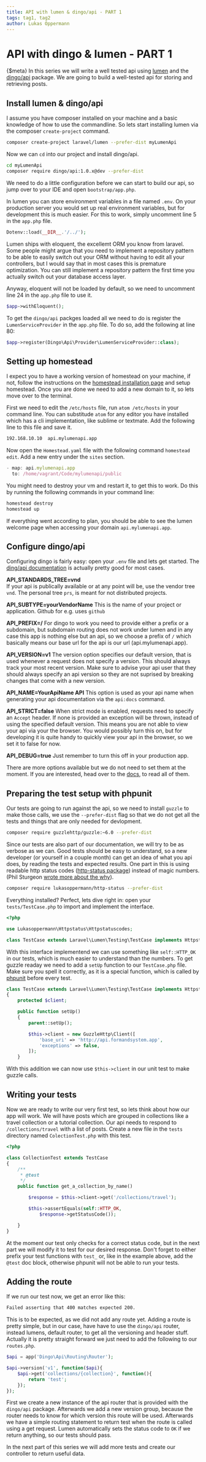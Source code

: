 ```yaml
---
title: API with lumen & dingo/api - PART 1
tags: tag1, tag2
author: Lukas Oppermann
---
```

# API with dingo & lumen - PART 1
{$meta}
In this series we will write a well tested api using [lumen](http://lumen.laravel.com/) and the [dingo/api](https://github.com/dingo/api) package. We are going to build a well-tested api for storing and retrieving posts.

## Install lumen & dingo/api

I assume you have composer installed on your machine and a basic knowledge of how to use the commandline.
So lets start installing lumen via the composer `create-project` command.
```bash
composer create-project laravel/lumen --prefer-dist myLumenApi
```

Now we can `cd` into our project and install dingo/api.
```bash
cd myLumenApi
composer require dingo/api:1.0.x@dev --prefer-dist
```

We need to do a little configuration before we can start to build our api, so jump over to your IDE and open `bootstrap/app.php`.

In lumen you can store environment variables in a file named `.env`. On your production server you would set up real environment variables, but for development this is much easier. For this to work, simply uncomment line 5 in the `app.php` file.

```php
Dotenv::load(__DIR__.'/../');
```

Lumen ships with eloquent, the excellemt ORM you know from laravel. Some people might argue that you need to implement a repository pattern to be able to easily switch out your ORM without having to edit all your controllers, but I would say that in most cases this is premature optimization. You can still implement a repository pattern the first time you actually switch out your database access layer.

Anyway, eloquent will not be loaded by default, so we need to uncomment line 24 in the `app.php` file to use it.
```php
$app->withEloquent();
```

To get the `dingo/api` packges loaded all we need to do is register the `LumenServiceProvider` in the `app.php` file. To do so, add the following  at line 80:

```php
$app->register(Dingo\Api\Provider\LumenServiceProvider::class);
```

## Setting up homestead
I expect you to have a working version of homestead on your machine, if not, follow the instructions on the [homestead installation page](http://laravel.com/docs/master/homestead) and setup homestead. Once you are done we need to add a new domain to it, so lets move over to the terminal.

First we need to edit the `/etc/hosts` file, run `atom /etc/hosts` in your command line. You can substitude `atom` for any editor you have installed which has a cli implementation, like sublime or textmate. Add the following line to this file and save it.

```bash
192.168.10.10  api.mylumenapi.app
```

Now open the `Homestead.yaml` file with the following command `homestead edit`. Add a new entry under the `sites` section.

```javascript
- map: api.mylumenapi.app
  to: /home/vagrant/Code/mylumenapi/public
```

You might need to destroy your vm and restart it, to get this to work. Do this by running the following commands in your command line:
```bash
homestead destroy
homestead up
```

If everything went according to plan, you should be able to see the lumen welcome page when accessing your domain `api.mylumenapi.app`.

## Configure dingo/api

Configuring dingo is fairly easy: open your `.env` file and lets get started. The [ding/api documentation](https://github.com/dingo/api/wiki/Configuration) is actually pretty good for most cases.


**API_STANDARDS_TREE=vnd**   
If your api is publically available or at any point will be, use the vendor tree `vnd`. The personal tree `prs`, is meant for not distributed projects.

**API_SUBTYPE=yourVendorName**
This is the name of your project or application. Github for e.g. uses `github`

**API_PREFIX=/**
For dingo to work you need to provide either a prefix or a subdomain, but subdomain routing does not work under lumen and in any case this app is nothing else but an api, so we choose a prefix of `/` which basically means our base url for the api is our url (api.mylumenapi.app).

**API_VERSION=v1**
The version option specifies our default version, that is used whenever a request does not specify a version. This should always track your most recent version. Make sure to advise your api user that they should always specify an api version so they are not suprised by breaking changes that come with a new version.

**API_NAME=YourApiName API**
This option is used as your api name when generating your api documentation via the `api:docs` command.

**API_STRICT=false**
When strict mode is enabled, requests need to specify an `Accept` header. If none is provided an exception will be thrown, instead of using the specified default version. This means you are not able to view your api via your the browser. You would possibly turn this on, but for developing it is quite handy to quickly view your api in the browser, so we set it to false for now.

**API_DEBUG=true**
Just remember to turn this off in your production app.

There are more options available but we do not need to set them at the moment. If you are interested, head over to the [docs](https://github.com/dingo/api/wiki/Configuration), to read all of them.

## Preparing the test setup with phpunit

Our tests are going to run against the api, so we need to install `guzzle` to make those calls, we use the `--prefer-dist` flag so that we do not get all the tests and things that are only needed for devlopment.

```bash
composer require guzzlehttp/guzzle:~6.0 --prefer-dist
```

Since our tests are also part of our documentation, we will try to be as verbose as we can. Good tests should be easy to understand, so a new developer (or yourself in a couple month) can get an idea of what you api does, by reading the tests and expected results. One part in this is using readable http status codes ([http-status package](https://github.com/lukasoppermann/http-status)) instead of magic numbers. (Phil Sturgeon [wrote more about the why](https://philsturgeon.uk/http/2015/08/16/avoid-hardcoding-http-status-codes/)).

```bash
composer require lukasoppermann/http-status --prefer-dist
```

Everything installed? Perfect, lets dive right in: open your `tests/TestCase.php` to import and implement the interface.

```php
<?php

use Lukasoppermann\Httpstatus\Httpstatuscodes;

class TestCase extends Laravel\Lumen\Testing\TestCase implements Httpstatuscodes{
```

With this interface implementend we can use something like `self::HTTP_OK` in our tests, which is much easier to understand than the numbers. To get guzzle readay we need to add a `setUp` function to our `TestCase.php` file. Make sure you spell it correctly, as it is a special function, which is called by [phpunit](https://phpunit.de/manual/current/en/fixtures.html) before every test.

```php
class TestCase extends Laravel\Lumen\Testing\TestCase implements Httpstatuscodes
{
    protected $client;

    public function setUp()
    {
        parent::setUp();

        $this->client = new GuzzleHttp\Client([
            'base_uri' => 'http://api.formandsystem.app',
            'exceptions' => false,
        ]);
    }
```

With this addition we can now use `$this->client` in our unit test to make guzzle calls.

## Writing your tests

Now we are ready to write our very first test, so lets think about how our app will work. We will have posts which are grouped in collections like a travel collection or a tutorial collection. Our api needs to respond to `/collections/travel` with a list of posts. Create a new file in the `tests` directory named `ColectionTest.php` with this test.

```php
<?php

class CollectionTest extends TestCase
{
    /**
     * @test
     */
    public function get_a_collection_by_name()

        $response = $this->client->get('/collections/travel');

        $this->assertEquals(self::HTTP_OK,
            $response->getStatusCode());

    }
}
```

At the moment our test only checks for a correct status code, but in the next part we will modify it to test for our desired response. Don't forget to either prefix your test functions with `test_` or, like in the example above, add the `@test` doc block, otherwise phpunit will not be able to run your tests.

## Adding the route
If we run our test now, we get an error like this:

```bash
Failed asserting that 400 matches expected 200.
```

This is to be expected, as we did not add any route yet. Adding a route is pretty simple, but in our case, have have to use the `dingo/api` router, instead lumens, default router, to get all the versioning and header stuff. Actually it is pretty straight forward we just need to add the following to our `routes.php`.

```php
$api = app('Dingo\Api\Routing\Router');

$api->version('v1', function($api){
    $api->get('collections/{collection}', function(){
        return 'test';
    });
});
```

First we create a new instance of the api router that is provided with the `dingo/api` package. Afterwards we add a new version group, because the router needs to know for which version this route will be used. Afterwards we have a simple routing statement to return test when the route is called using a get request. Lumen automatically sets the status code to `OK` if we return anything, so our tests should pass.

In the next part of this series we will add more tests and create our controller to return useful data.
